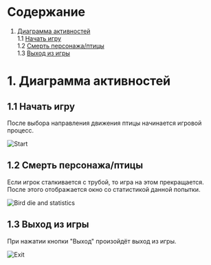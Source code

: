 # Содержание
1. [Диаграмма активностей](#1)<br>
1.1 [Начать игру](#1.1)<br>
1.2 [Смерть персонажа/птицы](#1.2)<br>
1.3 [Выход из игры](#1.3)<br>

#  1. Диаграмма активностей <a name="1"></a>

## 1.1 Начать игру <a name="1.1"></a>
После выбора направления движения птицы начинается игровой процесс.

![Start](https://user-images.githubusercontent.com/48159601/68794452-152b2e80-0660-11ea-948b-78dff1385c02.png)

## 1.2 Смерть персонажа/птицы <a name="1.2"></a>
Если игрок сталкивается с трубой, то игра на этом прекращается. После этого отображается окно со статистикой данной попытки.

![Bird die and statistics](https://user-images.githubusercontent.com/48159601/68794545-4a378100-0660-11ea-98ec-ad8cc03f4686.png)

## 1.3 Выход из игры <a name="1.3"></a>
При нажатии кнопки "Выход" произойдёт выход из игры.

![Exit](https://user-images.githubusercontent.com/48159601/68795268-ab138900-0661-11ea-8ce7-ffaeaab54ba7.png)

